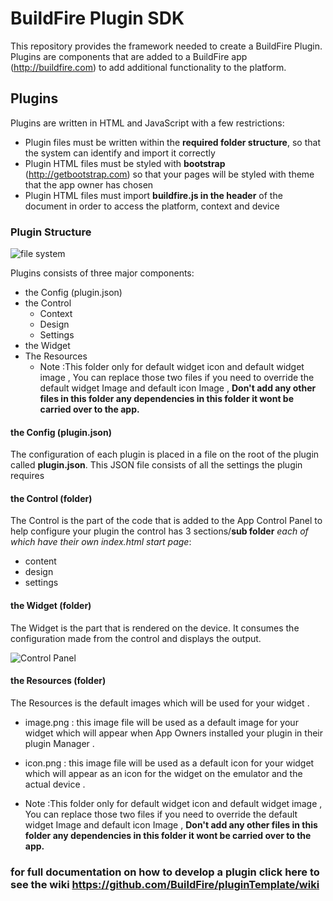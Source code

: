 # BuildFire Plugin SDK
This repository provides the framework needed to create a BuildFire Plugin.
Plugins are components that are added to a BuildFire app (http://buildfire.com) to add additional functionality to the platform. 
## Plugins
Plugins are written in HTML and JavaScript with a few restrictions:
* Plugin files must be written within the __required folder structure__, so that the system can identify and import it correctly
* Plugin HTML files must be styled with __bootstrap__ (http://getbootstrap.com) so that your pages will be styled with theme that the app owner has chosen
* Plugin HTML files must import __buildfire.js in the header__ of the document in order to access the platform, context and device

### Plugin Structure
![file system](https://s3-us-west-2.amazonaws.com/pluginserver/docResources/structure.png?q=7)

Plugins consists of three major components:
* the Config (plugin.json)
* the Control
  * Context
  * Design
  * Settings
* the Widget
* The Resources 
  * Note :This folder only for default widget icon and default widget image , You can replace those two files if you need to override the default widget Image and default icon Image , **Don't add any other files in this folder any dependencies in this folder it wont be carried over to the app.**


#### the Config (plugin.json)
The configuration of each plugin is placed in a file on the root of the plugin called __plugin.json__. This JSON file consists of all the settings the plugin requires

#### the Control (folder)
The Control is the part of the code that is added to the App Control Panel to help configure your plugin
the control has 3 sections/__sub folder__ *each of which have their own index.html start page*:
* content
* design
* settings

#### the Widget (folder)
The Widget is the part that is rendered on the device. It consumes the configuration made from the control and displays the output.


![Control Panel](https://s3-us-west-2.amazonaws.com/pluginserver/docResources/Control+Panel.png?v=1)


#### the Resources (folder)
The Resources is the default images which will be used for your widget .
* image.png : this image file will be used as a default image for your widget which will appear when App Owners installed your plugin in their plugin Manager .

* icon.png : this image file will be used as a default icon for your widget which will appear as an icon for the widget on the emulator and the actual device .

 * Note :This folder only for default widget icon and default widget image , You can replace those two files if you need to override the default widget Image and default icon Image , **Don't add any other files in this folder any dependencies in this folder it wont be carried over to the app.**

### for full documentation on how to develop a plugin click here to see the wiki https://github.com/BuildFire/pluginTemplate/wiki
